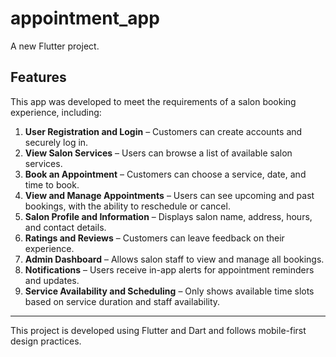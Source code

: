 # appointment_app

A new Flutter project.

## Features

This app was developed to meet the requirements of a salon booking experience, including:

1. **User Registration and Login** – Customers can create accounts and securely log in.
2. **View Salon Services** – Users can browse a list of available salon services.
3. **Book an Appointment** – Customers can choose a service, date, and time to book.
4. **View and Manage Appointments** – Users can see upcoming and past bookings, with the ability to reschedule or cancel.
5. **Salon Profile and Information** – Displays salon name, address, hours, and contact details.
6. **Ratings and Reviews** – Customers can leave feedback on their experience.
7. **Admin Dashboard** – Allows salon staff to view and manage all bookings.
8. **Notifications** – Users receive in-app alerts for appointment reminders and updates.
9. **Service Availability and Scheduling** – Only shows available time slots based on service duration and staff availability.

---

This project is developed using Flutter and Dart and follows mobile-first design practices.
